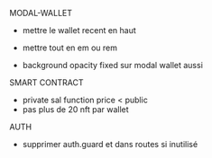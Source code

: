 MODAL-WALLET
- mettre le wallet recent en haut
- mettre tout en em ou rem


- background opacity fixed sur modal wallet aussi


SMART CONTRACT
- private sal function price < public
- pas plus de 20 nft par wallet


AUTH
- supprimer auth.guard et dans routes si inutilisé